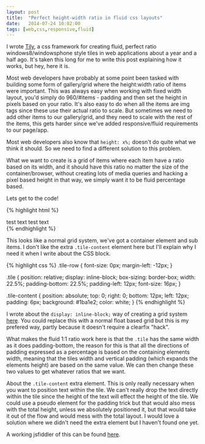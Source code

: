 ```yaml
---
layout: post
title:  "Perfect height-width ratio in fluid css layouts"
date:   2014-07-24 10:02:00
tags: [web,css,responsive,fluid]
---
```


I wrote [Tily](http://www.rosengren.me/tily/), a css framework for creating fluid, perfect ratio windows8/windowsphone style tiles in web applications about a year and a half ago. It's taken this long for me to write this post explaining how it works, but hey, here it is.

Most web developers have probably at some point been tasked with building some form of gallery/grid where the height:width ratio of items were important. This was always easy when working with fixed width layout, you'd simply do 960/#items - padding and then set the height in pixels based on your ratio. It's also easy to do when all the items are img tags since these use their actual ratio to scale. But sometimes we need to add other items to our gallery/grid, and they need to scale with the rest of the items, this gets harder since we've added responsive/fluid requirements to our page/app.

Most web developers also know that `height: x%;` doesn't do quite what we think it should. So we need to find a different solution to this problem.

What we want to create is a grid of items where each item have a ratio based on its width, and it should have this ratio no matter the size of the container/browser, without creating lots of media queries and hacking a pixel based height in that way, we simply want it to be fluid percentage based.

Lets get to the code!

{% highlight html %}
<div class="tile-row">
  <span class="tile">
    <span class="tile-content">test text</span>
  </span>
  <span class="tile">
    <span class="tile-content">test text</span>
  </span>
</div>
{% endhighlight %}

This looks like a normal grid system, we've got a container element and sub items. I don't like the extra `.tile-content` element here but I'll explain why I need it when I write about the CSS block.

{% highlight css %}
.tile-row {
  font-size: 0px;
  margin-left: -12px;
}

.tile {
  position: relative;
  display: inline-block;
  box-sizing: border-box;
  width: 22.5%;
  padding-bottom: 22.5%;
  padding-left: 12px;
  font-size: 16px;
}

.tile-content {
  position: absolute;
  top: 0;
  right: 0;
  bottom: 12px;
  left: 12px;
  padding: 6px;
  background: #1ba1e2;
  color: white;
}
{% endhighlight %}

I wrote about the `display: inline-block;` way of creating a grid system [here](http://www.rosengren.me/blog/whitespace-in-html-matters/). You could replace this with a normal float based grid but this is my prefered way, partly because it doesn't require a clearfix "hack".

What makes the fluid 1:1 ratio work here is that the `.tile` has the same width as it does padding-bottom, the reason for this is that all the directions of padding expressed as a percentage is based on the containing elements width, meaning that the tiles width and vertical padding (which expands the elements height) are based on the same value. We can then change these two values to get whatever ratios that we want.

About the `.tile-content` extra element. This is only really necessary when you want to position text within the tile. We can't really drop the text directly within the tile since the height of the text will effect the height of the tile. We could use a pseudo element for the padding trick but that would also mess with the total height, unless we absolutely positioned it, but that would take it out of the flow and would mess with the total layout. I would love a solution where we didn't need the extra element but I haven't found one yet.

A working jsfiddler of this can be found [here](http://jsfiddle.net/srosengren/M85n9/).